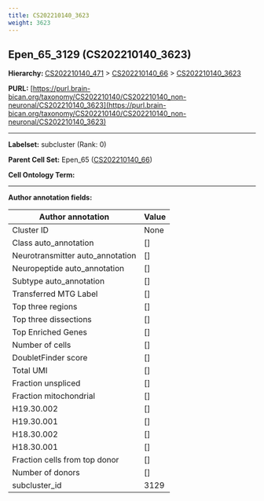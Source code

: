 ```yaml
---
title: CS202210140_3623
weight: 3623
---
```

## Epen_65_3129 (CS202210140_3623)
<b>Hierarchy: </b>
[CS202210140_471](../CS202210140_471) >
[CS202210140_66](../CS202210140_66) >
[CS202210140_3623](../CS202210140_3623)

**PURL:** [https://purl.brain-bican.org/taxonomy/CS202210140/CS202210140_non-neuronal/CS202210140_3623](https://purl.brain-bican.org/taxonomy/CS202210140/CS202210140_non-neuronal/CS202210140_3623)

---


**Labelset:** subcluster (Rank: 0)

**Parent Cell Set:** Epen_65 ([CS202210140_66](../CS202210140_66))



**Cell Ontology Term:** 

[MARKER GENES.]: #


---

[TRANSFERRED ANNOTATIONS.]: #


[AUTHOR ANNOTATION FIELDS.]: #


**Author annotation fields:**

| Author annotation | Value |
|-------------------|-------|
|Cluster ID|None|
|Class auto_annotation|[]|
|Neurotransmitter auto_annotation|[]|
|Neuropeptide auto_annotation|[]|
|Subtype auto_annotation|[]|
|Transferred MTG Label|[]|
|Top three regions|[]|
|Top three dissections|[]|
|Top Enriched Genes|[]|
|Number of cells|[]|
|DoubletFinder score|[]|
|Total UMI|[]|
|Fraction unspliced|[]|
|Fraction mitochondrial|[]|
|H19.30.002|[]|
|H19.30.001|[]|
|H18.30.002|[]|
|H18.30.001|[]|
|Fraction cells from top donor|[]|
|Number of donors|[]|
|subcluster_id|3129|
